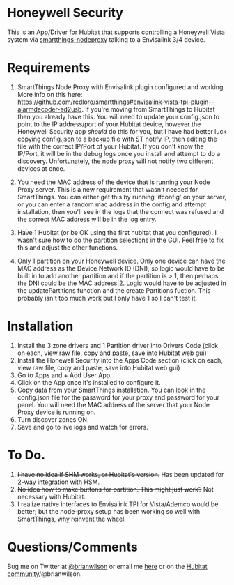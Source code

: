 # Honeywell Security

This is an App/Driver for Hubitat that supports controlling a Honeywell Vista
system via
[smartthings-nodeproxy](https://github.com/redloro/smartthings#envisalink-vista-tpi-plugin--alarmdecoder-ad2usb)
talking to a Envisalink 3/4 device.

# Requirements

1) SmartThings Node Proxy with Envisalink plugin configured and working. More
info on this here:
https://github.com/redloro/smartthings#envisalink-vista-tpi-plugin--alarmdecoder-ad2usb.
If you're moving from SmartThings to Hubitat then you already have this. You
will need to update your config.json to point to the IP address/port of your Hubitat
device, however the Honeywell Security app *should* do this for you, but I have
had better luck copying config.json to a backup file with ST notify IP, then
editing the file with the correct IP/Port of your Hubitat. If you don't know
the IP/Port, it will be in the debug logs once you install and attempt to do a
discovery. Unfortunately, the node proxy will not notify two different devices
at once.

2) You need the MAC address of the device that is running your Node Proxy
server. This is a new requirement that wasn't needed for SmartThings. You can
either get this by running 'ifconfig' on your server, or you can enter a random
mac address in the config and attempt installation, then you'll see in the logs
that the connect was refused and the correct MAC address will be in the log
entry.

3) Have 1 Hubitat (or be OK using the first hubitat that you configured).  I wasn't sure how to do the
partition selections in the GUI. Feel free to fix this and adjust the other
functions. 

4) Only 1 partition on your Honeywell device. Only one device can have the MAC address
as the Device Network ID (DNI), so logic would have to be built in to add
another partition and if the partition is > 1, then perhaps the DNI could be
the MAC address|2. Logic would have to be adjusted in the updatePartitions
function and the create Partitions fuction. This probably isn't too much work
but I only have 1 so I can't test it. 

# Installation

1) Install the 3 zone drivers and 1 Partition driver into Drivers Code (click
on each, view raw file, copy and paste, save into Hubitat web gui)
2) Install the Honewell Security into the Apps Code section (click
on each, view raw file, copy and paste, save into Hubitat web gui)
3) Go to Apps and + Add User App. 
4) Click on the App once it's installed to configure it.
5) Copy data from your SmartThings installation. You can look in the
config.json file for the password for your proxy and password for your panel.
You will need the MAC address of the server that your Node Proxy device is
running on.
6) Turn discover zones ON. 
7) Save and go to live logs and watch for errors. 

# To Do.

1) ~~I have no idea if SHM works, or Hubitat's version.~~ Has been updated for 2-way integration with HSM. 
2) ~~No idea how to make buttons for partition. This might just work?~~ Not necessary with Hubitat.  
3) I realize native interfaces to Envisalink TPI for Vista/Ademco would be better; but the node-proxy setup has been working so well with SmartThings, why reinvent the
wheel.

# Questions/Comments
Bug me on Twitter at [@brianwilson](http://twitter.com/brianwilson) or email me
[here](http://cronological.com/comment.php?ref=bubba) or on the [Hubitat
community](https://community.hubitat.com/t/release-envisalink-app-driver-for-vista-ademco-honeywell-alarm-via-smartthings-nodeproxy/9726)/@brianwilson.


